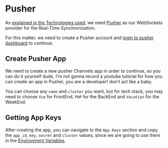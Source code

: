 # Pusher

As [explained in the Technologies used](/technologies-used#pusher), we need [Pusher](https://pusher.com/) as our WebSockets provider for the Real-Time Synchronization.

For this matter, we need to create a Pusher account and [login to pusher dashboard](https://dashboard.pusher.com/) to continue.

## Create Pusher App

We need to create a new pusher Channels app in order to continue, so you can do it yourself dude, I'm not gonna record a youtube tutorial for how you can create an app in Pusher, you are a developer! don't act like a baby.

You can choose any `name` and `cluster` you want, but for tech stack, you may need to choose `Vue` for FrontEnd, `PHP` for the BackEnd and `Vacation` for the WeekEnd.

## Getting App Keys

After creating the app, you can navigate to the `App Keys` section and copy the `app_id`, `key`, `secret` and `cluster` values, since we are going to use them in the [Environment Variables](/environment-variables).